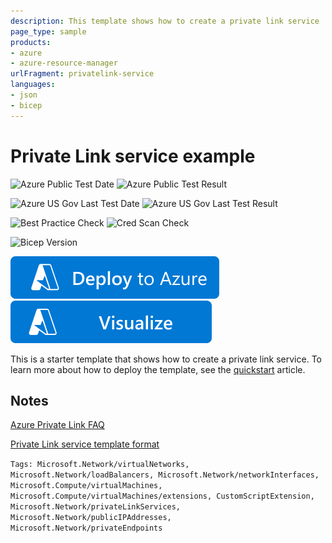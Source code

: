 ```yaml
---
description: This template shows how to create a private link service
page_type: sample
products:
- azure
- azure-resource-manager
urlFragment: privatelink-service
languages:
- json
- bicep
---
```

# Private Link service example

![Azure Public Test Date](https://azurequickstartsservice.blob.core.windows.net/badges/quickstarts/microsoft.network/privatelink-service/PublicLastTestDate.svg)
![Azure Public Test Result](https://azurequickstartsservice.blob.core.windows.net/badges/quickstarts/microsoft.network/privatelink-service/PublicDeployment.svg)

![Azure US Gov Last Test Date](https://azurequickstartsservice.blob.core.windows.net/badges/quickstarts/microsoft.network/privatelink-service/FairfaxLastTestDate.svg)
![Azure US Gov Last Test Result](https://azurequickstartsservice.blob.core.windows.net/badges/quickstarts/microsoft.network/privatelink-service/FairfaxDeployment.svg)

![Best Practice Check](https://azurequickstartsservice.blob.core.windows.net/badges/quickstarts/microsoft.network/privatelink-service/BestPracticeResult.svg)
![Cred Scan Check](https://azurequickstartsservice.blob.core.windows.net/badges/quickstarts/microsoft.network/privatelink-service/CredScanResult.svg)

![Bicep Version](https://azurequickstartsservice.blob.core.windows.net/badges/quickstarts/microsoft.network/privatelink-service/BicepVersion.svg)

[![Deploy To Azure](https://raw.githubusercontent.com/Azure/azure-quickstart-templates/master/1-CONTRIBUTION-GUIDE/images/deploytoazure.svg?sanitize=true)](https://portal.azure.com/#create/Microsoft.Template/uri/https%3A%2F%2Fraw.githubusercontent.com%2FAzure%2Fazure-quickstart-templates%2Fmaster%2Fquickstarts%2Fmicrosoft.network%2Fprivatelink-service%2Fazuredeploy.json)
[![Visualize](https://raw.githubusercontent.com/Azure/azure-quickstart-templates/master/1-CONTRIBUTION-GUIDE/images/visualizebutton.svg?sanitize=true)](http://armviz.io/#/?load=https%3A%2F%2Fraw.githubusercontent.com%2FAzure%2Fazure-quickstart-templates%2Fmaster%2Fquickstarts%2Fmicrosoft.network%2Fprivatelink-service%2Fazuredeploy.json)

This is a starter template that shows how to create a private link service. To learn more about how to deploy the template, see the [quickstart](https://docs.microsoft.com/azure/private-link/create-private-link-service-template) article.

## Notes

[Azure Private Link FAQ](https://docs.microsoft.com/azure/private-link/private-link-faq)

[Private Link service template format](https://docs.microsoft.com/azure/templates/microsoft.network/privatelinkservices)

`Tags: Microsoft.Network/virtualNetworks, Microsoft.Network/loadBalancers, Microsoft.Network/networkInterfaces, Microsoft.Compute/virtualMachines, Microsoft.Compute/virtualMachines/extensions, CustomScriptExtension, Microsoft.Network/privateLinkServices, Microsoft.Network/publicIPAddresses, Microsoft.Network/privateEndpoints`
